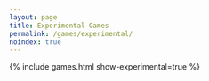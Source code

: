 ```yaml
---
layout: page
title: Experimental Games
permalink: /games/experimental/
noindex: true
---
```

{% include games.html show-experimental=true %}